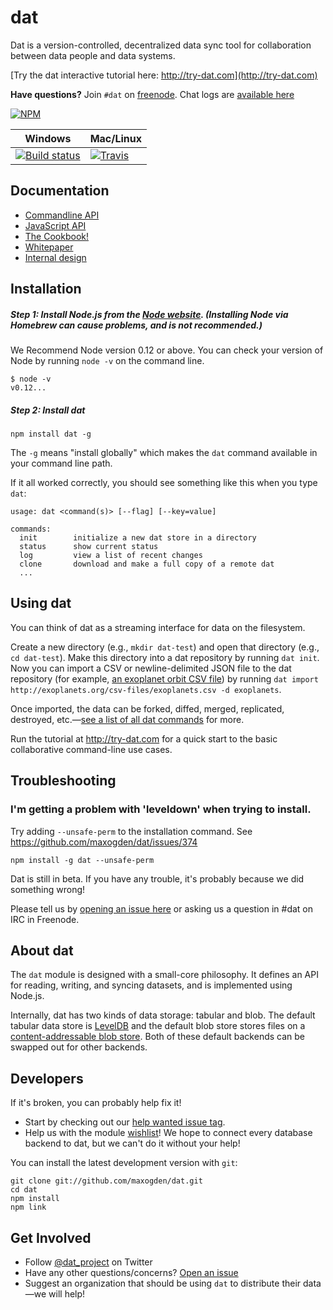 # dat

Dat is a version-controlled, decentralized data sync tool for collaboration between data people and data systems.

[Try the dat interactive tutorial here: http://try-dat.com](http://try-dat.com)

**Have questions?** Join `#dat` on [freenode](https://webchat.freenode.net). Chat logs are [available here](https://botbot.me/freenode/dat/)

[![NPM](https://nodei.co/npm/dat.png?global=true)](https://nodei.co/npm/dat/)

Windows        | Mac/Linux
-------------- | ------------
[![Build status](https://ci.appveyor.com/api/projects/status/s236036xnglo4v5l)](https://ci.appveyor.com/project/maxogden/dat) | [![Travis](http://img.shields.io/travis/maxogden/dat.svg?style=flat)](https://travis-ci.org/maxogden/dat)

## Documentation

- [Commandline API](docs/cli-docs.md)
- [JavaScript API](https://github.com/maxogden/dat-core)
- [The Cookbook!](docs/cookbook.md)
- [Whitepaper](https://github.com/maxogden/dat/blob/master/docs/whitepaper.md)
- [Internal design](https://github.com/maxogden/dat-core/blob/master/DESIGN.md)

## Installation

##### Step 1: Install Node.js from the [Node website](http://nodejs.org/). (Installing Node via Homebrew can cause problems, and is not recommended.)

We Recommend Node version 0.12 or above. You can check your version of Node by running `node -v` on the command line.

```
$ node -v
v0.12...
```

##### Step 2: Install dat

```
npm install dat -g
```

The `-g` means "install globally" which makes the `dat` command available in your command line path.

If it all worked correctly, you should see something like this when you type `dat`:

```
usage: dat <command(s)> [--flag] [--key=value]

commands:
  init        initialize a new dat store in a directory
  status      show current status
  log         view a list of recent changes
  clone       download and make a full copy of a remote dat
  ...
```
## Using dat

You can think of dat as a streaming interface for data on the filesystem.

Create a new directory (e.g., `mkdir dat-test`) and open that directory (e.g., `cd dat-test`). Make this directory into a dat repository by running `dat init`. Now you can import a CSV or newline-delimited JSON file to the dat repository (for example, [an exoplanet orbit CSV file](http://exoplanets.org/csv-files/exoplanets.csv)) by running `dat import http://exoplanets.org/csv-files/exoplanets.csv -d exoplanets`.

Once imported, the data can be forked, diffed, merged, replicated, destroyed, etc.—[see a list of all dat commands](https://github.com/maxogden/dat/blob/master/docs/cli-docs.md) for more.

Run the tutorial at http://try-dat.com for a quick start to the basic collaborative command-line use cases.

## Troubleshooting

###  I'm getting a problem with 'leveldown' when trying to install.
Try adding `--unsafe-perm` to the installation command. See https://github.com/maxogden/dat/issues/374

```
npm install -g dat --unsafe-perm
```

Dat is still in beta. If you have any trouble, it's probably because we did something wrong!

Please tell us by [opening an issue here](http://github.com/maxogden/dat/issues/new) or asking us a question in #dat on IRC in Freenode.

## About dat

The `dat` module is designed with a small-core philosophy. It defines an API for reading, writing, and syncing datasets, and is implemented using Node.js.

Internally, dat has two kinds of data storage: tabular and blob. The default tabular data store is [LevelDB](http://leveldb.org) and the default blob store stores files on a [content-addressable blob store](https://github.com/mafintosh/content-addressable-blob-store). Both of these default backends can be swapped out for other backends.

## Developers

If it's broken, you can probably help fix it!

* Start by checking out our [help wanted issue tag](https://github.com/maxogden/dat/labels/help%20wanted).
* Help us with the module [wishlist](https://github.com/datproject/discussions/issues/5)! We hope to connect every database backend to dat, but we can't do it without your help!

You can install the latest development version with `git`:

```
git clone git://github.com/maxogden/dat.git
cd dat
npm install
npm link
```

## Get Involved

* Follow [@dat_project](https://twitter.com/dat_project) on Twitter
* Have any other questions/concerns? [Open an issue](https://github.com/maxogden/dat/issues)
* Suggest an organization that should be using `dat` to distribute their data—we will help!
